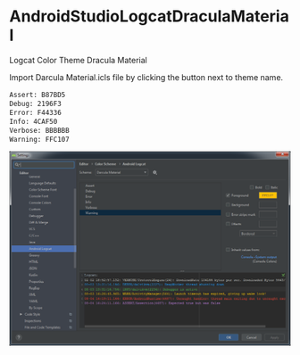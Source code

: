 # AndroidStudioLogcatDraculaMaterial
Logcat Color Theme Dracula Material

Import Darcula Material.icls file by clicking the button next to theme name.

```
Assert: B87BD5
Debug: 2196F3
Error: F44336
Info: 4CAF50
Verbose: BBBBBB
Warning: FFC107
```

![Preview](https://raw.githubusercontent.com/SmithWhiteFirst/AndroidStudioLogcatDraculaMaterial/master/Preview.png)
